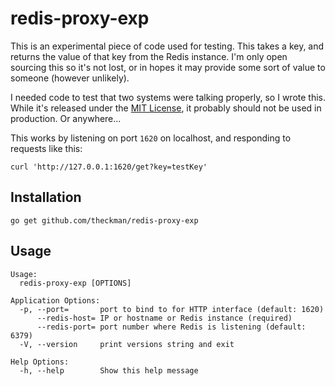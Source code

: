 # redis-proxy-exp
This is an experimental piece of code used for testing. This takes a key,
and returns the value of that key from the Redis instance. I'm only open
sourcing this so it's not lost, or in hopes it may provide some sort of
value to someone (however unlikely).

I needed code to test that two systems were talking properly, so I wrote
this. While it's released under the
[MIT License](https://opensource.org/licenses/MIT), it probably should not
be used in production. Or anywhere...

This works by listening on port `1620` on localhost, and responding to requests
like this:

```
curl 'http://127.0.0.1:1620/get?key=testKey'
```

## Installation
```
go get github.com/theckman/redis-proxy-exp
```

## Usage
```
Usage:
  redis-proxy-exp [OPTIONS]

Application Options:
  -p, --port=       port to bind to for HTTP interface (default: 1620)
      --redis-host= IP or hostname or Redis instance (required)
      --redis-port= port number where Redis is listening (default: 6379)
  -V, --version     print versions string and exit

Help Options:
  -h, --help        Show this help message
```
